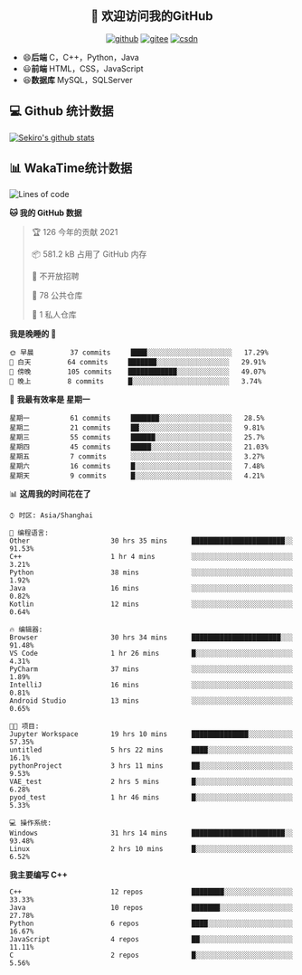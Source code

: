<h2 align="center">👋 欢迎访问我的GitHub</h2>
<p align="center">
  <a href="https://666wxy666.github.io/"><img src="https://img.shields.io/badge/GitHub-24292e" alt="github"></a>
  <a href="https://gitee.com/wxy_666"><img src="https://img.shields.io/badge/Gitee-fe7300" alt="gitee"></a>
  <a href="https://blog.csdn.net/WXY_666"><img src="https://img.shields.io/badge/CSDN-cf000e" alt="csdn"></a>
</p>

- 😄**后端** C，C++，Python，Java
- 😃**前端** HTML，CSS，JavaScript
- 😆**数据库** MySQL，SQLServer

## 💻 Github 统计数据
[![Sekiro's github stats](https://github-readme-stats.vercel.app/api?username=666WXY666)](https://666wxy666.github.io/)

## 📊 WakaTime统计数据

<!--START_SECTION:waka-->
![Lines of code](https://img.shields.io/badge/%E4%BB%8E%E3%80%8C%E4%BD%A0%E5%A5%BD%E4%B8%96%E7%95%8C%E3%80%8D%E6%88%91%E5%B7%B2%E7%BB%8F%E5%86%99%E4%BA%86-579481%20%E8%A1%8C%E4%BB%A3%E7%A0%81-blue)

**🐱 我的 GitHub 数据** 

> 🏆 126 今年的贡献 2021
 > 
> 📦 581.2 kB 占用了 GitHub 内存 
 > 
> 🚫 不开放招聘
 > 
> 📜 78 公共仓库 
 > 
> 🔑 1 私人仓库 
 > 
**我是晚睡的 🦉** 

```text
🌞 早晨         37 commits     ████░░░░░░░░░░░░░░░░░░░░░   17.29% 
🌆 白天         64 commits     ███████░░░░░░░░░░░░░░░░░░   29.91% 
🌃 傍晚         105 commits    ████████████░░░░░░░░░░░░░   49.07% 
🌙 晚上         8 commits      █░░░░░░░░░░░░░░░░░░░░░░░░   3.74%

```
📅 **我最有效率是 星期一** 

```text
星期一          61 commits     ███████░░░░░░░░░░░░░░░░░░   28.5% 
星期二          21 commits     ██░░░░░░░░░░░░░░░░░░░░░░░   9.81% 
星期三          55 commits     ██████░░░░░░░░░░░░░░░░░░░   25.7% 
星期四          45 commits     █████░░░░░░░░░░░░░░░░░░░░   21.03% 
星期五          7 commits      ░░░░░░░░░░░░░░░░░░░░░░░░░   3.27% 
星期六          16 commits     █░░░░░░░░░░░░░░░░░░░░░░░░   7.48% 
星期天          9 commits      █░░░░░░░░░░░░░░░░░░░░░░░░   4.21%

```


📊 **这周我的时间花在了** 

```text
⌚︎ 时区: Asia/Shanghai

💬 编程语言: 
Other                    30 hrs 35 mins      ███████████████████████░░   91.53% 
C++                      1 hr 4 mins         ░░░░░░░░░░░░░░░░░░░░░░░░░   3.21% 
Python                   38 mins             ░░░░░░░░░░░░░░░░░░░░░░░░░   1.92% 
Java                     16 mins             ░░░░░░░░░░░░░░░░░░░░░░░░░   0.82% 
Kotlin                   12 mins             ░░░░░░░░░░░░░░░░░░░░░░░░░   0.64%

🔥 编辑器: 
Browser                  30 hrs 34 mins      ██████████████████████░░░   91.48% 
VS Code                  1 hr 26 mins        █░░░░░░░░░░░░░░░░░░░░░░░░   4.31% 
PyCharm                  37 mins             ░░░░░░░░░░░░░░░░░░░░░░░░░   1.89% 
IntelliJ                 16 mins             ░░░░░░░░░░░░░░░░░░░░░░░░░   0.81% 
Android Studio           13 mins             ░░░░░░░░░░░░░░░░░░░░░░░░░   0.65%

🐱‍💻 项目: 
Jupyter Workspace        19 hrs 10 mins      ██████████████░░░░░░░░░░░   57.35% 
untitled                 5 hrs 22 mins       ████░░░░░░░░░░░░░░░░░░░░░   16.1% 
pythonProject            3 hrs 11 mins       ██░░░░░░░░░░░░░░░░░░░░░░░   9.53% 
VAE_test                 2 hrs 5 mins        █░░░░░░░░░░░░░░░░░░░░░░░░   6.28% 
pyod_test                1 hr 46 mins        █░░░░░░░░░░░░░░░░░░░░░░░░   5.33%

💻 操作系统: 
Windows                  31 hrs 14 mins      ███████████████████████░░   93.48% 
Linux                    2 hrs 10 mins       █░░░░░░░░░░░░░░░░░░░░░░░░   6.52%

```

**我主要编写 C++** 

```text
C++                      12 repos            ████████░░░░░░░░░░░░░░░░░   33.33% 
Java                     10 repos            ███████░░░░░░░░░░░░░░░░░░   27.78% 
Python                   6 repos             ████░░░░░░░░░░░░░░░░░░░░░   16.67% 
JavaScript               4 repos             ██░░░░░░░░░░░░░░░░░░░░░░░   11.11% 
C                        2 repos             █░░░░░░░░░░░░░░░░░░░░░░░░   5.56%

```



<!--END_SECTION:waka-->

<!--
**666WXY666/666WXY666** is a ✨ _special_ ✨ repository because its `README.md` (this file) appears on your GitHub profile.

Here are some ideas to get you started:

- 🔭 I’m currently working on ...
- 🌱 I’m currently learning ...
- 👯 I’m looking to collaborate on ...
- 🤔 I’m looking for help with ...
- 💬 Ask me about ...
- 📫 How to reach me: ...
- 😄 Pronouns: ...
- ⚡ Fun fact: ...
-->

